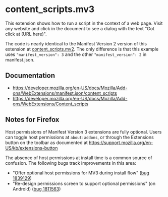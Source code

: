 # content_scripts.mv3

This extension shows how to run a script in the context of a web page.
Visit any website and click in the document to see a dialog with the text "Got click at (URL here)".

The code is nearly identical to the Manifest Version 2 version of this
extension at [content_scripts.mv2](../content_scripts.mv2/). The only
difference is that this example uses `"manifest_version": 3` and the
other `"manifest_version": 2` in manifest.json.

## Documentation

* https://developer.mozilla.org/en-US/docs/Mozilla/Add-ons/WebExtensions/manifest.json/content_scripts
* https://developer.mozilla.org/en-US/docs/Mozilla/Add-ons/WebExtensions/Content_scripts

## Notes for Firefox

Host permissions of Manifest Version 3 extensions are fully optional.
Users can toggle host permissions at `about:addons`, or through the
Extensions button on the toolbar as documented at
https://support.mozilla.org/en-US/kb/extensions-button

The absence of host permissions at install time is a common source of
confusion. The following bugs track improvements in this area:

- "Offer optional host permissions for MV3 during install flow" ([bug 1839129](https://bugzilla.mozilla.org/show_bug.cgi?id=1839129))
- "Re-design permissions screen to support optional permissions" (on Android) ([bug 1811563](https://bugzilla.mozilla.org/show_bug.cgi?id=1811563))
